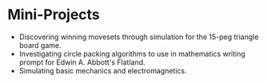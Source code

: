 # Mini-Projects

- Discovering winning movesets through simulation for the 15-peg triangle board game.
- Investigating circle packing algorithms to use in mathematics writing prompt for Edwin A. Abbott's Flatland.
- Simulating basic mechanics and electromagnetics. 
